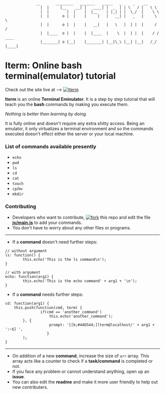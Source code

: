		          __       ________   _______   _____   _     _    __
                    |  |     |__    __| |   ____| |  _  | | \   / |   \ \           
                    |  |        |  |    |  |__    | |_| | |  \_/  |    \ \          
                    |  |      o |  |    |     |   |   __| |   _   |     \ \         
                    |  |      o |  |    |   __|   |   \   |  | |  |     / /         
                    |  |____  o |  |    |  |____  |    \  |  | |  |    / / ____   
                    |_______| o |__|    |_______| |__|\_\ |__| |__|   /_/ |____|  

# lterm: Online bash terminal(emulator) tutorial

Check out the site live at  -->  [![lterm](https://img.shields.io/badge/webiste-live-brightgreen.svg?style=flat-square)](https://sr6033.github.io/lterm/)

**lterm** is an online **Terminal Eminulator**. It is a step by step tutorial that will teach you the **bash** commands by making you execute them. 

*Nothing is better than learning by doing.*

It is fully online and doesn't require any extra shitty access. Being an emulator, it only virtualizes a terminal environment and so the commands executed doesn't effect either the server or your local machine. 

### List of commands available presently

- `echo`
- `pwd`
- `ls`
- `cd`
- `cat`
- `touch`
- `cp`/`mv`
- `mkdir`

### Contributing 

- Developers who want to contribute, [![fork](https://img.shields.io/badge/style-0-green.svg?style=social&label=Fork&link=https://github.com/sr6033/lterm/fork&link=https://github.com/sr6033/lterm/network)](https://github.com/sr6033/lterm/fork) this repo and edit the file **<a href="https://github.com/sr6033/lterm/blob/master/js/main.js">js/main.js</a>** to add your commands. 
- You don't have to worry about any other files or programs.

---

- If a **command** doesn't need further steps:

```
// without argument
ls: function() {
        this.echo('This is the ls command\n');
}
```

```
// with argument
echo: function(arg1) {
        this.echo('This is the echo command' + arg1 + '\n');
}
```

- If a **command** needs further steps:

```
cd: function(arg1) {
	this.push(function(cmd, term) {
                if(cmd == 'another_command')
                    this.echo('another_command');
		}, {
                    prompt: '[[b;#44D544;]lterm@localhost/' + arg1 + ':~$] ',
                   }
        );
}
```

---

- On addition of a new **command**, increase the size of `arr` array. This array acts like a counter to check if a **task/command** is completed or not.
- If you face any problem or cannot understand anything, open up an **issue**.
- You can also edit the **readme** and make it more user friendly to help out new contributers.
